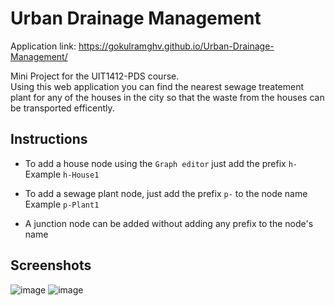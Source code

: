 # Urban Drainage Management
Application link: https://gokulramghv.github.io/Urban-Drainage-Management/

Mini Project for the UIT1412-PDS course.         
Using this web application you can find the nearest sewage treatement plant for any of the houses in the city so that the waste from the houses can be transported efficently.

## Instructions
- To add a house node using the `Graph editor` just add the prefix `h-`
  Example `h-House1`      
          
- To add a sewage plant node, just add the prefix `p-` to the node name
  Example `p-Plant1`
  
- A junction node can be added without adding any prefix to the node's name

## Screenshots

![image](https://user-images.githubusercontent.com/40627011/175812524-407281f4-c25e-4ec6-b350-d05b797d7460.png)
![image](https://user-images.githubusercontent.com/40627011/175812532-1500113f-148b-47ab-aee4-746f59e28b2d.png)

  
